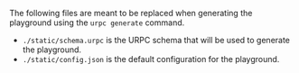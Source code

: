 The following files are meant to be replaced when generating the playground
using the `urpc generate` command.

- `./static/schema.urpc` is the URPC schema that will be used to generate the playground.
- `./static/config.json` is the default configuration for the playground.
